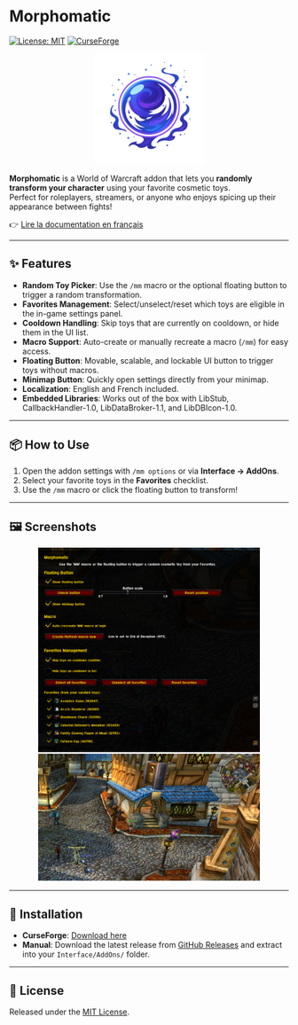 # Morphomatic

[![License: MIT](https://img.shields.io/badge/License-MIT-yellow.svg)](LICENSE)
[![CurseForge](https://cf.way2muchnoise.eu/full_ADDON_ID_downloads.svg)](https://www.curseforge.com/wow/addons/morphomatic)


<p align="center">
  <img src="logo.png" alt="Morphomatic logo" width="200"/>
</p>

**Morphomatic** is a World of Warcraft addon that lets you **randomly transform your character** using your favorite cosmetic toys.  
Perfect for roleplayers, streamers, or anyone who enjoys spicing up their appearance between fights!

👉 [Lire la documentation en français](README_fr.md)

---

## ✨ Features
- **Random Toy Picker**: Use the `/mm` macro or the optional floating button to trigger a random transformation.  
- **Favorites Management**: Select/unselect/reset which toys are eligible in the in-game settings panel.  
- **Cooldown Handling**: Skip toys that are currently on cooldown, or hide them in the UI list.  
- **Macro Support**: Auto-create or manually recreate a macro (`/mm`) for easy access.  
- **Floating Button**: Movable, scalable, and lockable UI button to trigger toys without macros.  
- **Minimap Button**: Quickly open settings directly from your minimap.  
- **Localization**: English and French included.  
- **Embedded Libraries**: Works out of the box with LibStub, CallbackHandler-1.0, LibDataBroker-1.1, and LibDBIcon-1.0.  

---

## 📦 How to Use
1. Open the addon settings with `/mm options` or via **Interface → AddOns**.  
2. Select your favorite toys in the **Favorites** checklist.  
3. Use the `/mm` macro or click the floating button to transform!  

---

## 🖼 Screenshots

<p align="center">
  <img src="screenshots/options.png" alt="Options panel" width="400"/>
  <img src="screenshots/floating-button.png" alt="Floating button" width="400"/>
</p>

---

## 🔧 Installation

- **CurseForge**: [Download here](https://www.curseforge.com/wow/addons/morphomatic)  
- **Manual**: Download the latest release from [GitHub Releases](https://github.com/your-username/Morphomatic/releases) and extract into your `Interface/AddOns/` folder.

---

## 📜 License

Released under the [MIT License](LICENSE).